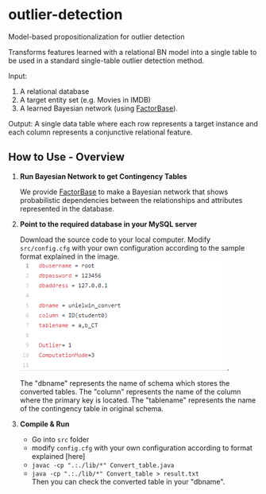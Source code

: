 # outlier-detection
Model-based propositionalization for outlier detection

Transforms features learned with a relational BN model into a single table to be used in a standard single-table outlier detection method.

Input: 

1. A relational database
2. A target entity set (e.g. Movies in IMDB)
3. A learned Bayesian network (using [FactorBase](https://github.com/sfu-cl-lab/FactorBase)).

Output: A single data table where each row represents a target instance and each column represents a conjunctive relational feature.


## How to Use - Overview

1. **Run Bayesian Network to get Contingency Tables**

     We provide [FactorBase](https://github.com/sfu-cl-lab/FactorBase) to make a Bayesian network that shows probabilistic dependencies between the relationships and attributes represented in the database. 
        
        
2. **Point to the required database in your MySQL server**  

      Download the source code to your local computer.
      Modify `src/config.cfg` with your own configuration according to the sample format explained in the image.
      ![Sample Configuration](/FlatTable/src/images/configuration.png).
      
      The "dbname" represents the name of schema which stores the converted tables.
      The "column" represents the name of the column where the primary key is located.
      The "tablename" represents the name of the contingency table in original schema.
        
3. **Compile & Run** 

      + Go into `src` folder 
      + modify `config.cfg`  with your own configuration according to format explained [here]
      + `javac -cp ".:./lib/*" Convert_table.java `  
      + `java -cp ".:./lib/*" Convert_table > result.txt `  
      Then you can check the converted table in your "dbname".

